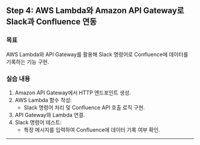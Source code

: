 ## Step 4: AWS Lambda와 Amazon API Gateway로 Slack과 Confluence 연동

### 목표
AWS Lambda와 API Gateway를 활용해 Slack 명령어로 Confluence에 데이터를 기록하는 기능 구현.

### 실습 내용
1. Amazon API Gateway에서 HTTP 엔드포인트 생성.
2. AWS Lambda 함수 작성:
   - Slack 명령어 처리 및 Confluence API 호출 로직 구현.
3. API Gateway와 Lambda 연결.
4. Slack 명령어 테스트:
   - 특정 메시지를 입력하여 Confluence에 데이터 기록 여부 확인.

---